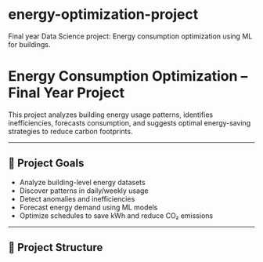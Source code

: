# energy-optimization-project
Final year Data Science project: Energy consumption optimization using ML for buildings.
# Energy Consumption Optimization – Final Year Project

This project analyzes building energy usage patterns, identifies inefficiencies, forecasts consumption, and suggests optimal energy-saving strategies to reduce carbon footprints.

---

## 🎯 Project Goals
- Analyze building-level energy datasets
- Discover patterns in daily/weekly usage
- Detect anomalies and inefficiencies
- Forecast energy demand using ML models
- Optimize schedules to save kWh and reduce CO₂ emissions

---

## 📂 Project Structure
